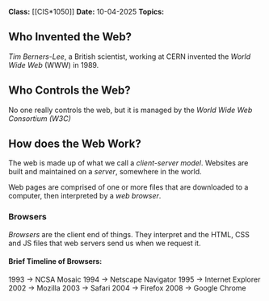 **Class:** [[CIS*1050]]
**Date:** 10-04-2025
**Topics:**  

## Who Invented the Web?
*Tim Berners-Lee*, a British scientist, working at CERN invented the *World Wide Web* (WWW) in 1989. 

## Who Controls the Web?
No one really controls the web, but it is managed by the *World Wide Web  Consortium (W3C)*

## How does the Web Work?
The web is made up of what we call a *client-server model*. Websites are built and maintained on a *server*, somewhere in the world.

Web pages are comprised of one or more files that are downloaded to a computer, then interpreted by a *web browser*.

### Browsers
*Browsers* are the client end of things. They interpret and the HTML, CSS and JS files that web servers send us when we request it.

#### Brief Timeline of Browsers:

1993 -> NCSA Mosaic
1994 -> Netscape Navigator 
1995 -> Internet Explorer
2002 -> Mozilla
2003 -> Safari
2004 -> Firefox
2008 -> Google Chrome
